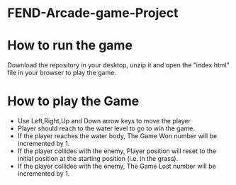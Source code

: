 FEND-Arcade-game-Project
===============================
# How to run the game

Download the repository in your desktop, unzip it and open the "index.html" file in your browser to play the game.

# How to play the Game
  - Use Left,Right,Up and Down arrow keys to move the player
  - Player should reach to the water level to go to win the game.
  - If the player reaches the water body, The Game Won number will be incremented by 1.
  - If the player collides with the enemy, Player position will reset to the initial position at the starting position (i.e. in the grass).
  - If the player collides with the enemy, The Game Lost number will be incremented by 1.